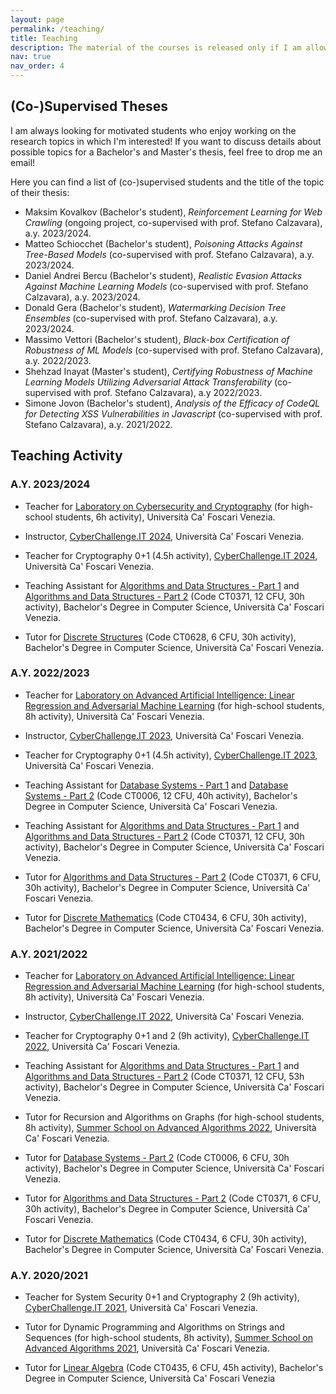 ```yaml
---
layout: page
permalink: /teaching/
title: Teaching
description: The material of the courses is released only if I am allowed to do it by the University.
nav: true
nav_order: 4
---
```


## (Co-)Supervised Theses

I am always looking for motivated students who enjoy working on the research topics in which I'm interested! If you want to discuss details about possible topics for a Bachelor's and Master's thesis, feel free to drop me an email!

Here you can find a list of (co-)supervised students and the title of the topic of their thesis:
- Maksim Kovalkov (Bachelor's student), *Reinforcement Learning for Web Crawling* (ongoing project, co-supervised with prof. Stefano Calzavara), a.y. 2023/2024.
- Matteo Schiocchet (Bachelor's student), *Poisoning Attacks Against Tree-Based Models* (co-supervised with prof. Stefano Calzavara), a.y. 2023/2024.
- Daniel Andrei Bercu (Bachelor's student), *Realistic Evasion Attacks Against Machine Learning Models* (co-supervised with prof. Stefano Calzavara), a.y. 2023/2024.
- Donald Gera (Bachelor's student), *Watermarking Decision Tree Ensembles* (co-supervised with prof. Stefano Calzavara), a.y. 2023/2024.
- Massimo Vettori (Bachelor's student), *Black-box Certification of Robustness of ML Models* (co-supervised with prof. Stefano Calzavara), a.y. 2022/2023.
- Shehzad Inayat (Master's student), *Certifying Robustness of Machine Learning Models Utilizing Adversarial Attack Transferability* (co-supervised with prof. Stefano Calzavara), a.y 2022/2023.
- Simone Jovon (Bachelor's student), *Analysis of the Efficacy of CodeQL for Detecting XSS Vulnerabilities in Javascript* (co-supervised with prof. Stefano Calzavara), a.y. 2021/2022.

## Teaching Activity

### A.Y. 2023/2024

- Teacher for [Laboratory on Cybersecurity and Cryptography](https://www.unive.it/data/46282/) (for high-school students, 6h activity), Università Ca' Foscari Venezia.

- Instructor, [CyberChallenge.IT 2024](https://cyberchallenge.it/), Università Ca' Foscari Venezia.

- Teacher for Cryptography 0+1 (4.5h activity), [CyberChallenge.IT 2024](https://cyberchallenge.it/), Università Ca' Foscari Venezia.

- Teaching Assistant for [Algorithms and Data Structures - Part 1](https://www.unive.it/data/course/401985) and [Algorithms and Data Structures - Part 2](https://www.unive.it/data/course/401986) (Code CT0371, 12 CFU, 30h activity), Bachelor's Degree in Computer Science, Università Ca' Foscari Venezia.

- Tutor for [Discrete Structures](https://www.unive.it/data/course/493937) (Code CT0628, 6 CFU, 30h activity), Bachelor's Degree in Computer Science, Università Ca' Foscari Venezia.


### A.Y. 2022/2023

- Teacher for [Laboratory on Advanced Artificial Intelligence: Linear Regression and Adversarial Machine Learning](https://www.dais.unive.it/pls/orientamento/) (for high-school students, 8h activity), Università Ca' Foscari Venezia.

- Instructor, [CyberChallenge.IT 2023](https://cyberchallenge.it/), Università Ca' Foscari Venezia.

- Teacher for Cryptography 0+1 (4.5h activity), [CyberChallenge.IT 2023](https://cyberchallenge.it/), Università Ca' Foscari Venezia.

- Teaching Assistant for [Database Systems - Part 1](https://www.unive.it/data/course/354578) and [Database Systems - Part 2](https://www.unive.it/data/course/354579) (Code CT0006, 12 CFU, 40h activity), Bachelor's Degree in Computer Science, Università Ca' Foscari Venezia.

- Teaching Assistant for [Algorithms and Data Structures - Part 1](https://www.unive.it/data/course/354581) and [Algorithms and Data Structures - Part 2](https://www.unive.it/data/course/354582) (Code CT0371, 12 CFU, 30h activity), Bachelor's Degree in Computer Science, Università Ca' Foscari Venezia.

- Tutor for [Algorithms and Data Structures - Part 2](https://www.unive.it/data/course/354582) (Code CT0371, 6 CFU, 30h activity), Bachelor's Degree in Computer Science, Università Ca' Foscari Venezia.

- Tutor for [Discrete Mathematics](https://www.unive.it/data/course/379940) (Code CT0434, 6 CFU, 30h activity), Bachelor's Degree in Computer Science, Università Ca' Foscari Venezia.

### A.Y. 2021/2022

- Teacher for [Laboratory on Advanced Artificial Intelligence: Linear Regression and Adversarial Machine Learning](https://www.dais.unive.it/pls/orientamento/) (for high-school students, 8h activity), Università Ca' Foscari Venezia.

- Instructor, [CyberChallenge.IT 2022](https://cyberchallenge.it/), Università Ca' Foscari Venezia.

- Teacher for Cryptography 0+1 and 2 (9h activity), [CyberChallenge.IT 2022](https://cyberchallenge.it/), Università Ca' Foscari Venezia.
  
- Teaching Assistant for [Algorithms and Data Structures - Part 1](https://www.unive.it/data/course/339889) and [Algorithms and Data Structures - Part 2](https://www.unive.it/data/course/339890) (Code CT0371, 12 CFU, 53h activity), Bachelor's Degree in Computer Science, Università Ca' Foscari Venezia.

- Tutor for Recursion and Algorithms on Graphs (for high-school students, 8h activity), [Summer School on Advanced Algorithms 2022](https://sites.google.com/unive.it/corsoalgoritmi22), Università Ca' Foscari Venezia.

- Tutor for [Database Systems - Part 2](https://www.unive.it/data/course/339899) (Code CT0006, 6 CFU, 30h activity), Bachelor's Degree in Computer Science, Università Ca' Foscari Venezia.

- Tutor for [Algorithms and Data Structures - Part 2](https://www.unive.it/data/course/339890) (Code CT0371, 6 CFU, 30h activity), Bachelor's Degree in Computer Science, Università Ca' Foscari Venezia.

- Tutor for [Discrete Mathematics](https://www.unive.it/data/course/354860) (Code CT0434, 6 CFU, 30h activity), Bachelor's Degree in Computer Science, Università Ca' Foscari Venezia.

### A.Y. 2020/2021

- Teacher for System Security 0+1 and Cryptography 2 (9h activity), [CyberChallenge.IT 2021](https://cyberchallenge.it/), Università Ca' Foscari Venezia.  

- Tutor for Dynamic Programming and Algorithms on Strings and Sequences (for high-school students, 8h activity), [Summer School on Advanced Algorithms 2021](https://sites.google.com/unive.it/scuolaalgoritmi21), Università Ca' Foscari Venezia.

- Tutor for [Linear Algebra](https://www.unive.it/data/course/332797) (Code CT0435, 6 CFU, 45h activity), Bachelor's Degree in Computer Science, Università Ca' Foscari Venezia

